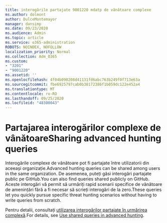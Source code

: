 ```yaml
---
title: interogările partajate 9001220 mdatp de vânătoare complexe
ms.author: dolmont
author: DulceMontemayor
manager: dansimp
ms.date: 09/23/2020
ms.audience: Admin
ms.topic: article
ms.service: o365-administration
ROBOTS: NOINDEX, NOFOLLOW
localization_priority: Normal
ms.collection: Adm_O365
ms.custom:
- "3201"
- "9001220"
ms.assetid: ''
ms.openlocfilehash: 4f04b090208d41131fd6abc763b249f0f713e63a
ms.sourcegitcommit: fbe6925797cab0b38172386f1b059dc122e452a4
ms.translationtype: MT
ms.contentlocale: ro-RO
ms.lasthandoff: 09/25/2020
ms.locfileid: "48300043"
---
```

# <a name="sharing-advanced-hunting-queries"></a><span data-ttu-id="2dd91-102">Partajarea interogărilor complexe de vânătoare</span><span class="sxs-lookup"><span data-stu-id="2dd91-102">Sharing advanced hunting queries</span></span>

<span data-ttu-id="2dd91-103">Interogările complexe de vânătoare pot fi partajate între utilizatorii din aceeași organizație.</span><span class="sxs-lookup"><span data-stu-id="2dd91-103">Advanced hunting queries can be shared among users in the same  organization.</span></span> <span data-ttu-id="2dd91-104">De asemenea, puteți găsi interogări partajate public pe GitHub.</span><span class="sxs-lookup"><span data-stu-id="2dd91-104">You can also find queries shared publicly on GitHub.</span></span> <span data-ttu-id="2dd91-105">Aceste interogări vă permit să urmăriți rapid scenarii specifice de vânătoare de amenințări fără a fi necesar să scrieți interogări de la zero.</span><span class="sxs-lookup"><span data-stu-id="2dd91-105">These queries let you quickly pursue specific threat hunting scenarios without having to write queries from scratch.</span></span>
  
<span data-ttu-id="2dd91-106">Pentru detalii, consultați [utilizarea interogărilor partajate în urmărirea complexă](https://docs.microsoft.com/windows/security/threat-protection/microsoft-defender-atp/advanced-hunting-shared-queries).</span><span class="sxs-lookup"><span data-stu-id="2dd91-106">For details, see [Use shared queries in advanced hunting](https://docs.microsoft.com/windows/security/threat-protection/microsoft-defender-atp/advanced-hunting-shared-queries).</span></span>